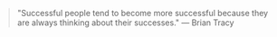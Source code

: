 > "Successful people tend to become more successful because they are always thinking about their successes." — Brian Tracy
